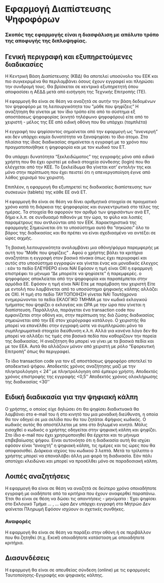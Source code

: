 # Εφαρμογή Διαπίστευσης Ψηφοφόρων

### Σκοπός της εφαρμογής είναι η διασφάλιση με απόλυτο τρόπο της αποφυγής της διπλοψηφίας.

## Γενική περιγραφή και εξυπηρετούμενες διαδικασίες
Η Κεντρική Βάση Διαπίστευσης (ΚΒΔ) θα αποτελεί υποσύνολο του ΕΕΚ και πιο συγκεκριμένα θα περιλαμβάνει όσους έχουν εγγραφεί και πληρώσει την συνδρομή τους. Θα βρίσκεται σε κεντρικό εξυπηρετητή όπου αποφασίσει η ΑΕΔΔ μετά από εισήγηση της Τεχνικής Επιτροπής (ΤΕ).

Η εφαρμογή θα είναι σε θέση να αναζητά σε αυτήν την βάση δεδομένων τον ψηφοφόρο  με τη λειτουργικότητα του ”μάθε που ψηφίζεις” 
Η αναζήτηση θα γίνεται με τον ίδιο τρόπο 
είτε από το σύστημα  εξ αποστάσεως ψηφοφορίας (κινητό τηλέφωνο ψηφοφόρου)
είτε από το χειριστή - μέλος της ΕΕ από ειδική οθόνη που θα υπάρχει (ταμπλέτα)

Η εγγραφή του ψηφίσαντος σημαίνεται από την εφαρμογή ως “ανενεργή” και δεν υπάρχει καμία δυνατότητα να ξαναψηφίσει το ίδιο άτομο.  Στα πλαίσια της ίδιας διαδικασίας σημαίνεται η εγγραφή με το χρόνο που πραγματοποιήθηκε η ψηφοφορία και με τον κωδικό του ΕΤ.

Θα υπάρχει δυνατότητα “ξεκλειδώματος”  της εγγραφής μόνο από ειδικό χρήστη που θα έχει οριστεί με ειδικά στοιχεία σύνδεσης (login) που θα ελέγχεται από την ΚΕΕ.  Το ξεκλείδωμα θα γίνεται κατ’ εντολήν της και μόνο στην περίπτωση που έχει πειστεί ότι η απενεργοποίηση έγινε από λάθος χειρισμό του χειριστή.

Επιπλέον,  η εφαρμογή θα εξυπηρετεί τις διαδικασίες διαπίστευσης των συσκευών (tablets) της κάθε ΕΕ ανά ΕΤ.

Η εφαρμογή θα είναι σε θέση να δίνει αριθμητικά στοιχεία σε πραγματικό χρόνο κατά τη διάρκεια της ψηφοφορίας και συγκεντρωτικά στο τέλος της ημέρας. Τα στοιχεία θα αφορούν τον αριθμό των ψηφισάντων ανά ET, δήμο κ.λ.π. σε συνδυασμό πιθανόν με την ώρα, το φύλο και λοιπές παραμέτρους που αντλούνται από τον EEK. 
Χαρακτηριστικά της εφαρμογής 
Σημειώνεται ότι το υποσύστημα αυτό θα “σηκώσει” όλο το βάρος της διαδικασίας και θα πρέπει να είναι σχεδιασμένο να αντέξει σε ώρες αιχμής.

Τη βασική λειτουργικότητα αναλαμβάνει μια οθόνη/φόρμα παρεμφερής με αυτή του  “Μάθε που ψηφίζεις” . Αφού ο χρήστης βάλει τα κριτήρια αναζητάται η εγγραφή στον βασικό πίνακα όπως έχει περιγραφεί και αυτός στο υποσύστημα εγγραφών και γίνεται 
ένας και μοναδικός έλεγχος : εάν το πεδίο ΕΛΕΥΘΕΡΟ είναι ΝΑΙ 
Εφόσον η τιμή είναι ΟΧΙ η εφαρμογή επιστρέφει το μήνυμα 
“Δε μπορείτε να ψηφίσετε” ή παρεμφερές.
ο ψηφοφόρος αποκλείεται από την ψηφοφορία και παραπέμπεται στην αρμόδια EE.
Εφόσον η τιμή είναι ΝΑΙ 
Είτε με παρέμβαση του χειριστή 
Είτε με εντολή που λαμβάνεται από το υποσύστημα ψηφιακής κάλπης 
 αλλάζει σε ΟΧΙ.
Η τιμή στο πεδίο  ΤΑΥΤΟΠΟΙΗΣΗ γίνεται  ΝΑΙ
Ταυτόχρονα ενημερώνονται τα πεδία 
ΕΚΛΟΓΙΚΟ ΤΜΗΜΑ με τον κωδικό εκλογικού τμήματος που ψηφίζει ο εκλογέας και
ΩΡΑ με την ώρα που γίνεται η διαπίστευση.
Παράλληλα, παράγεται ένα transaction code που εμφανίζεται στην οθόνη και, στην περίπτωση της διά ζώσης διαδικασίας σημειώνεται από την ΕΕ στον χειρόγραφο κατάλογο.
Ο χειριστής θα μπορεί να επανέλθει στην εγγραφή ώστε να συμπληρώσει μόνο τα συμπληρωματικά στοιχεία διεύθυνση κ.λ.π. Αλλά για κανένα λόγο δεν θα μπορεί να αλλάξει τις τιμές στα βασικά πεδία που καθορίζουν την πορεία της διαδικασίας.  Η αναζήτηση θα μπορεί να γίνει με τα βασικά πεδία και με τον ΕΕΑ.
Αυτά θα αλλάζουν μόνον από χειριστή με ρόλο “Εφορευτική Επιτροπή” όπως θα περιγραφεί.

Το ίδιο transaction code για τον εξ αποστάσεως ψηφοφόρο αποτελεί το αποδεικτικό ψήφου.
Αποδεκτός χρόνος αναζήτησης μαζί με την πληκτρολόγηση < 24’’ με πληκτρολόγηση από έμπειρο χρήστη.
Αποδεκτός χρόνος επιστροφής της εγγραφής <0,5’’ 
Αποδεκτός χρόνος ολοκλήρωσης της διαδικασίας <30’’

## Ειδική διαδικασία για την ψηφιακή κάλπη
Ο χρήστης, ο οποίος είχε δηλώσει ότι θα ψηφίσει διαδικτυακά θα λαμβάνει στο e-mail του ή στο κινητό του   μια μοναδική διεύθυνση, η οποία θα τον οδηγεί σε μια σελίδα που θα του ζητάται 4ψήφιος κωδικός. Ο κωδικός αυτός θα αποστέλλεται με sms στο δηλωμένο κινητό. Μόλις εισαχθεί ο κωδικός ο χρήστης οδηγείται στην ψηφιακή κάλπη και ψηφίζει.
Στο ίδιο e-mail που έχει χρησιμοποιηθεί θα έρχεται και το μήνυμα επιβεβαίωσης ψήφου.
Είναι αυτονόητο ότι η διαδικασία αυτή θα ισχύει εφόσον είναι “ανοιχτή” η ψηφιακή κάλπη, τις ημέρες και τις ώρες που θα αποφασισθεί.
Διάρκεια ισχύος του κωδικού 3 λεπτά.  Μετά το τρίλεπτο ο χρήστης μπορεί να επαναλάβει άλλη μια φορά τη διαδικασία. Εάν πάλι αποτύχει κλειδώνει και μπορεί να προσέλθει μόνο σε  παραδοσιακή κάλπη.

## Λοιπές αναζητήσεις 
Η εφαρμογή θα είναι σε θέση να αναζητά σε δεύτερο χρόνο  οποιαδήποτε εγγραφή με οιαδήποτε από τα κριτήρια που έχουν αναφερθεί παραπάνω.
Έτσι θα είναι σε θέση να δώσει τις απαντήσεις - μηνύματα :
Έχει ψηφίσει στο Εκλογικό Τμήμα … , … ώρα
Δεν υπάρχει εγγραφή στο Μητρώο
Δεν φαίνεται Πληρωμή
Εφόσον ισχύουν οι σχετικές συνθήκες.

### Αναφορές
Η εφαρμογή θα είναι σε θέση να παράξει στην οθόνη ή σε περιβάλλον που θα ζητηθεί (π.χ. Excel) οποιαδήποτε κατάσταση με οποιαδήποτε κριτήρια.

## Διασυνδέσεις
Η εφαρμογή θα είναι σε απευθείας σύνδεση (online)  με τις εφαρμογές Ταυτοποίησης-Εγγραφής και ψηφιακής κάλπης.
